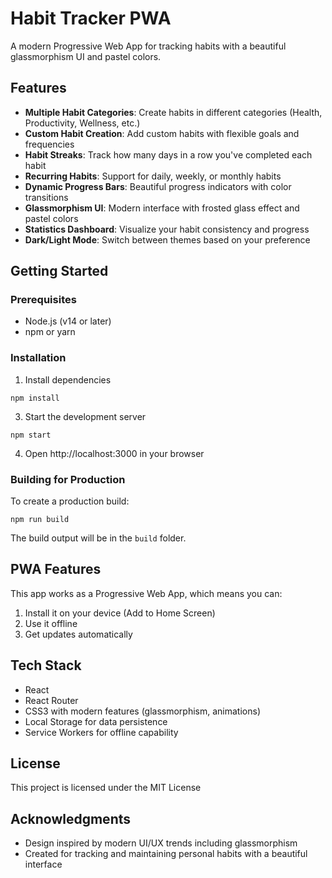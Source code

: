 # Habit Tracker PWA

A modern Progressive Web App for tracking habits with a beautiful glassmorphism UI and pastel colors.

## Features

- **Multiple Habit Categories**: Create habits in different categories (Health, Productivity, Wellness, etc.)
- **Custom Habit Creation**: Add custom habits with flexible goals and frequencies
- **Habit Streaks**: Track how many days in a row you've completed each habit
- **Recurring Habits**: Support for daily, weekly, or monthly habits
- **Dynamic Progress Bars**: Beautiful progress indicators with color transitions
- **Glassmorphism UI**: Modern interface with frosted glass effect and pastel colors
- **Statistics Dashboard**: Visualize your habit consistency and progress
- **Dark/Light Mode**: Switch between themes based on your preference

## Getting Started

### Prerequisites

- Node.js (v14 or later)
- npm or yarn

### Installation

1. Install dependencies
```
npm install
```

3. Start the development server
```
npm start
```

4. Open http://localhost:3000 in your browser

### Building for Production

To create a production build:

```
npm run build
```

The build output will be in the `build` folder.

## PWA Features

This app works as a Progressive Web App, which means you can:

1. Install it on your device (Add to Home Screen)
2. Use it offline
3. Get updates automatically

## Tech Stack

- React
- React Router
- CSS3 with modern features (glassmorphism, animations)
- Local Storage for data persistence
- Service Workers for offline capability

## License

This project is licensed under the MIT License

## Acknowledgments

- Design inspired by modern UI/UX trends including glassmorphism
- Created for tracking and maintaining personal habits with a beautiful interface 